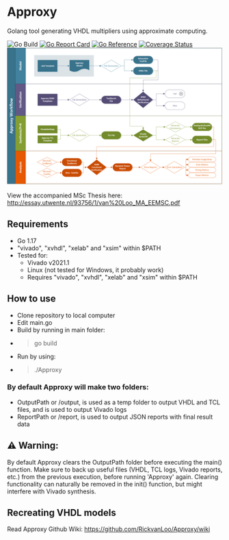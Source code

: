 # Approxy
Golang tool generating VHDL multipliers using approximate computing. 

![Go Build](https://github.com/RickvanLoo/approxy/actions/workflows/go.yml/badge.svg)
[![Go Report Card](https://goreportcard.com/badge/github.com/RickvanLoo/Approxy?style=flat-square)](https://goreportcard.com/report/github.com/RickvanLoo/Approxy)
[![Go Reference](https://pkg.go.dev/badge/github.com/RickvanLoo/Approxy.svg)](https://pkg.go.dev/github.com/RickvanLoo/Approxy)
[![Coverage Status](https://coveralls.io/repos/github/RickvanLoo/Approxy/badge.svg)](https://coveralls.io/github/RickvanLoo/Approxy)
![Approxy Workflow](approxy.png)

View the accompanied MSc Thesis here: http://essay.utwente.nl/93756/1/van%20Loo_MA_EEMSC.pdf

## Requirements
- Go 1.17
- "vivado", "xvhdl", "xelab" and "xsim" within $PATH
- Tested for:
    - Vivado v2021.1
    - Linux (not tested for Windows, it probably work)
    - Requires "vivado", "xvhdl", "xelab" and "xsim" within $PATH


## How to use
- Clone repository to local computer
- Edit main.go
- Build by running in main folder:
- >go build
- Run by using:
- >./Approxy

### By default Approxy will make two folders:
- OutputPath or /output, is used as a temp folder to output VHDL and TCL files, and is used to output Vivado logs
- ReportPath or /report, is used to output JSON reports with final result data

## :warning: Warning: 
By default Approxy clears the OutputPath folder before executing the main() function. Make sure to back up useful files (VHDL, TCL logs, Vivado reports, etc.) from the previous execution, before running 'Approxy' again. Clearing functionality can naturally be removed in the init() function, but might interfere with Vivado synthesis.

## Recreating VHDL models
Read Approxy Github Wiki: https://github.com/RickvanLoo/Approxy/wiki
